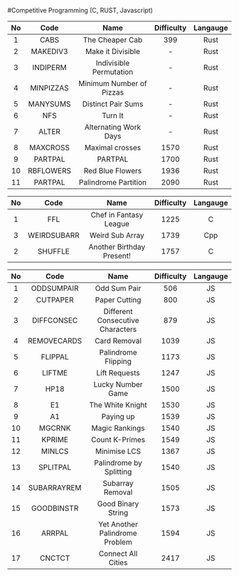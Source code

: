 #Competitive Programming (C, RUST, Javascript)

| No  |   Code    |           Name           | Difficulty | Langauge |
| :-: | :-------: | :----------------------: | :--------: | :------: |
|  1  |   CABS    |     The Cheaper Cab      |    399     |   Rust   |
|  2  | MAKEDIV3  |    Make it Divisible     |     -      |   Rust   |
|  3  | INDIPERM  | Indivisible Permutation  |     -      |   Rust   |
|  4  | MINPIZZAS | Minimum Number of Pizzas |     -      |   Rust   |
|  5  | MANYSUMS  |    Distinct Pair Sums    |     -      |   Rust   |
|  6  |    NFS    |         Turn It          |     -      |   Rust   |
|  7  |   ALTER   |  Alternating Work Days   |     -      |   Rust   |
|  8  | MAXCROSS  |     Maximal crosses      |    1570    |   Rust   |
|  9  |  PARTPAL  |         PARTPAL          |    1700    |   Rust   |
| 10  | RBFLOWERS |     Red Blue Flowers     |    1936    |   Rust   |
| 11  |  PARTPAL  |   Palindrome Partition   |    2090    |   Rust   |

| No  |    Code     |           Name            | Difficulty | Langauge |
| :-: | :---------: | :-----------------------: | :--------: | :------: |
|  1  |     FFL     |  Chef in Fantasy League   |    1225    |    C     |
|  3  | WEIRDSUBARR |      Weird Sub Array      |    1739    |   Cpp    |
|  2  |   SHUFFLE   | Another Birthday Present! |    1757    |    C     |

| No  |    Code     |               Name               | Difficulty | Langauge |
| :-: | :---------: | :------------------------------: | :--------: | :------: |
|  1  | ODDSUMPAIR  |           Odd Sum Pair           |    506     |    JS    |
|  2  |  CUTPAPER   |          Paper Cutting           |    800     |    JS    |
|  3  | DIFFCONSEC  | Different Consecutive Characters |    879     |    JS    |
|  4  | REMOVECARDS |           Card Removal           |    1039    |    JS    |
|  5  |   FLIPPAL   |       Palindrome Flipping        |    1173    |    JS    |
|  6  |   LIFTME    |          Lift Requests           |    1247    |    JS    |
|  7  |    HP18     |        Lucky Number Game         |    1500    |    JS    |
|  8  |     E1      |         The White Knight         |    1530    |    JS    |
|  9  |     A1      |            Paying up             |    1539    |    JS    |
| 10  |   MGCRNK    |          Magic Rankings          |    1540    |    JS    |
| 11  |   KPRIME    |          Count K-Primes          |    1549    |    JS    |
| 12  |   MINLCS    |           Minimise LCS           |    1367    |    JS    |
| 13  |  SPLITPAL   |     Palindrome by Splitting      |    1540    |    JS    |
| 14  | SUBARRAYREM |         Subarray Removal         |    1505    |    JS    |
| 15  | GOODBINSTR  |        Good Binary String        |    1573    |    JS    |
| 16  |   ARRPAL    |  Yet Another Palindrome Problem  |    1594    |    JS    |
| 17  |   CNCTCT    |        Connect All Cities        |    2417    |    JS    |
